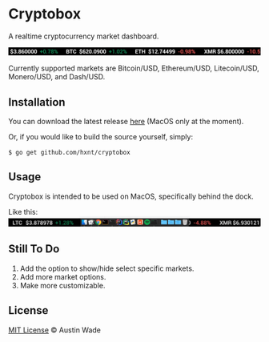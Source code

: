 # Cryptobox
A realtime cryptocurrency market dashboard.

![](art/basic-demo.gif)

Currently supported markets are Bitcoin/USD, Ethereum/USD, Litecoin/USD, Monero/USD, and Dash/USD.

## Installation

You can download the latest release [here][1] (MacOS only at the moment).

Or, if you would like to build the source yourself, simply:
```
$ go get github.com/hxnt/cryptobox
```

## Usage

Cryptobox is intended to be used on MacOS, specifically behind the dock.

Like this:
![](art/behind-dock-demo.gif)

## Still To Do

1. Add the option to show/hide select specific markets.
2. Add more market options.
3. Make more customizable.

## License

[MIT License](LICENSE.md) © Austin Wade

[1]: https://github.com/austinwade/cryptobox/releases
